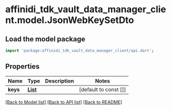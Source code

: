 # affinidi_tdk_vault_data_manager_client.model.JsonWebKeySetDto

## Load the model package

```dart
import 'package:affinidi_tdk_vault_data_manager_client/api.dart';
```

## Properties

| Name     | Type                                        | Description | Notes                 |
| -------- | ------------------------------------------- | ----------- | --------------------- |
| **keys** | [**List<JsonWebKeyDto>**](JsonWebKeyDto.md) |             | [default to const []] |

[[Back to Model list]](../README.md#documentation-for-models) [[Back to API list]](../README.md#documentation-for-api-endpoints) [[Back to README]](../README.md)
